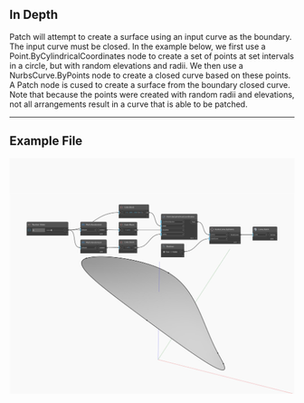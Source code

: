 ## In Depth
Patch will attempt to create a surface using an input curve as the boundary. The input curve must be closed. In the example below, we first use a Point.ByCylindricalCoordinates node to create a set of points at set intervals in a circle, but with random elevations and radii. We then use a NurbsCurve.ByPoints node to create a closed curve based on these points. A Patch node is cused to create a surface from the boundary closed curve. Note that because the points were created with random radii and elevations, not all arrangements result in a curve that is able to be patched.
___
## Example File

![Patch](./Autodesk.DesignScript.Geometry.Curve.Patch_img.jpg)

